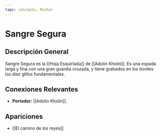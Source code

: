 ```yaml
---
tags: concepto, Roshar
---
```


# Sangre Segura

## Descripción General
Sangre Segura es la [[Hoja Esquirlada]] de [[Adolin Kholin]]. Es una espada larga y fina con una gran guardia cruzada, y tiene grabados en los bordes los diez glifos fundamentales.

## Conexiones Relevantes
* **Portador:** [[Adolin Kholin]].

## Apariciones
* [[El camino de los reyes]]

